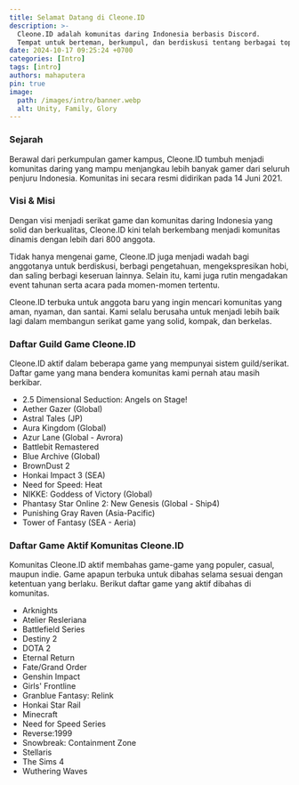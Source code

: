 ```yaml
---
title: Selamat Datang di Cleone.ID
description: >-
  Cleone.ID adalah komunitas daring Indonesia berbasis Discord.
  Tempat untuk berteman, berkumpul, dan berdiskusi tentang berbagai topik, terutama yang terkait dengan hobi dan gaming.
date: 2024-10-17 09:25:24 +0700
categories: [Intro]
tags: [intro]
authors: mahaputera
pin: true
image:
  path: /images/intro/banner.webp
  alt: Unity, Family, Glory
---
```


### Sejarah
Berawal dari perkumpulan gamer kampus, Cleone.ID tumbuh menjadi komunitas daring yang mampu menjangkau lebih banyak gamer dari seluruh penjuru Indonesia. Komunitas ini secara resmi didirikan pada 14 Juni 2021.

### Visi & Misi
Dengan visi menjadi serikat game dan komunitas daring Indonesia yang solid dan berkualitas, Cleone.ID kini telah berkembang menjadi komunitas dinamis dengan lebih dari 800 anggota.

Tidak hanya mengenai game, Cleone.ID juga menjadi wadah bagi anggotanya untuk berdiskusi, berbagi pengetahuan, mengekspresikan hobi, dan saling berbagi keseruan lainnya. Selain itu, kami juga rutin mengadakan event tahunan serta acara pada momen-momen tertentu.

Cleone.ID terbuka untuk anggota baru yang ingin mencari komunitas yang aman, nyaman, dan santai. Kami selalu berusaha untuk menjadi lebih baik lagi dalam membangun serikat game yang solid, kompak, dan berkelas.

### Daftar Guild Game Cleone.ID

Cleone.ID aktif dalam beberapa game yang mempunyai sistem guild/serikat. Daftar game yang mana bendera komunitas kami pernah atau masih berkibar.
- 2.5 Dimensional Seduction: Angels on Stage!
- Aether Gazer (Global)
- Astral Tales (JP)
- Aura Kingdom (Global)
- Azur Lane (Global - Avrora)
- Battlebit Remastered
- Blue Archive (Global)
- BrownDust 2
- Honkai Impact 3 (SEA)
- Need for Speed: Heat
- NIKKE: Goddess of Victory (Global)
- Phantasy Star Online 2: New Genesis (Global - Ship4)
- Punishing Gray Raven (Asia-Pacific)
- Tower of Fantasy (SEA - Aeria)

### Daftar Game Aktif Komunitas Cleone.ID

Komunitas Cleone.ID aktif membahas game-game yang populer, casual, maupun indie. Game apapun terbuka untuk dibahas selama sesuai dengan ketentuan yang berlaku. Berikut daftar game yang aktif dibahas di komunitas.
- Arknights
- Atelier Resleriana
- Battlefield Series
- Destiny 2
- DOTA 2
- Eternal Return
- Fate/Grand Order
- Genshin Impact
- Girls' Frontline
- Granblue Fantasy: Relink
- Honkai Star Rail
- Minecraft
- Need for Speed Series
- Reverse:1999
- Snowbreak: Containment Zone
- Stellaris
- The Sims 4
- Wuthering Waves
